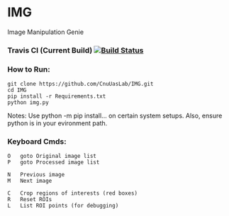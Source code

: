 # IMG #
Image Manipulation Genie

### Travis CI (Current Build) [![Build Status](https://travis-ci.org/CnuUasLab/IMG.svg?branch=master)](https://travis-ci.org/CnuUasLab/IMG)

### How to Run: ###
```
git clone https://github.com/CnuUasLab/IMG.git
cd IMG
pip install -r Requirements.txt
python img.py
```

Notes:
Use python -m pip install... on certain system setups.
Also, ensure python is in your evironment path.

### Keyboard Cmds: ###
```
O   goto Original image list
P   goto Processed image list

N   Previous image
M   Next image

C   Crop regions of interests (red boxes)
R   Reset ROIs
L   List ROI points (for debugging)
```